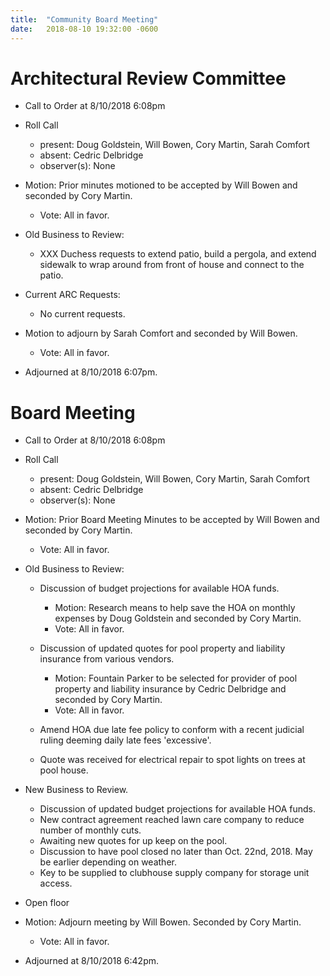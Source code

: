 ```yaml
---
title:  "Community Board Meeting"
date:   2018-08-10 19:32:00 -0600
---
```


# Architectural Review Committee

- Call to Order at 8/10/2018 6:08pm
- Roll Call
    - present: Doug Goldstein, Will Bowen, Cory Martin, Sarah Comfort
    - absent:  Cedric Delbridge
    - observer(s): None
- Motion: Prior minutes motioned to be accepted by Will Bowen and seconded by Cory Martin.
  - Vote: All in favor.

- Old Business to Review:
  - XXX Duchess requests to extend patio, build a pergola, and extend sidewalk to wrap around from front of house and connect to the
    patio.

- Current ARC Requests:
  - No current requests.

- Motion to adjourn by Sarah Comfort and seconded by Will Bowen.
  - Vote: All in favor.
- Adjourned at 8/10/2018 6:07pm.

# Board Meeting

- Call to Order at 8/10/2018 6:08pm
- Roll Call
    - present: Doug Goldstein, Will Bowen, Cory Martin, Sarah Comfort
    - absent: Cedric Delbridge
    - observer(s): None

- Motion: Prior Board Meeting Minutes to be accepted by Will Bowen and seconded by Cory Martin.
  - Vote: All in favor.

- Old Business to Review:
  - Discussion of budget projections for available HOA funds.
    - Motion: Research means to help save the HOA on monthly expenses by Doug Goldstein and seconded by Cory Martin.
    - Vote: All in favor.

  - Discussion of updated quotes for pool property and liability insurance from various vendors.
    - Motion: Fountain Parker to be selected for provider of pool property and liability insurance by Cedric Delbridge and seconded
              by Cory Martin.
    - Vote: All in favor.

  - Amend HOA due late fee policy to conform with a recent judicial ruling deeming daily late fees 'excessive'.
  - Quote was received for electrical repair to spot lights on trees at pool house.

- New Business to Review.
  - Discussion of updated budget projections for available HOA funds.
  - New contract agreement reached lawn care company to reduce number of monthly cuts.
  - Awaiting new quotes for up keep on the pool.
  - Discussion to have pool closed no later than Oct. 22nd, 2018. May be earlier depending on weather.
  - Key to be supplied to clubhouse supply company for storage unit access.


- Open floor
- Motion: Adjourn meeting by Will Bowen. Seconded by Cory Martin.
  - Vote: All in favor.
- Adjourned at 8/10/2018 6:42pm.
